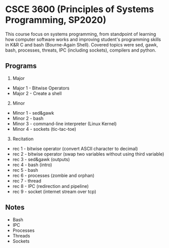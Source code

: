 # CSCE 3600 (Principles of Systems Programming, SP2020)

This course focus on systems programming, from standpoint of learning how computer software works and improving student's programming skills in K&R C and bash (Bourne-Again Shell). Covered topics were sed, gawk, bash, processes, threats, IPC (including sockets), compilers and python.  

## Programs

1. Major
  - Major 1 - Bitwise Operators
  - Major 2 - Create a shell
2. Minor
  - Minor 1 - sed&gawk
  - Minor 2 - bash
  - Minor 3 - command-line interpreter (Linux Kernel)
  - Minor 4 - sockets (tic-tac-toe)
3. Recitation
  - rec 1 - bitwise operator (convert ASCII character to decimal)
  - rec 2 - bitwise operator (swap two variables without using third variable)
  - rec 3 - sed&gawk (outputs)
  - rec 4 - bash (intro)
  - rec 5 - bash
  - rec 6 - processes (zombie and orphan)
  - rec 7 - thread
  - rec 8 - IPC (redirection and pipeline)
  - rec 9 - socket (internet stream over tcp)

## Notes
- Bash
- IPC
- Processes
- Threads
- Sockets
